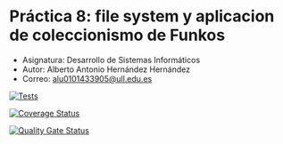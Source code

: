 # Práctica 8: file system y aplicacion de coleccionismo de Funkos
* Asignatura: Desarrollo de Sistemas Informáticos
* Autor: Alberto Antonio Hernández Hernández
* Correo: alu0101433905@ull.edu.es

[![Tests](https://github.com/ULL-ESIT-INF-DSI-2425/prct08-filesystem-funko-app-Albertohdez02/actions/workflows/ci.yml/badge.svg)](https://github.com/ULL-ESIT-INF-DSI-2425/prct08-filesystem-funko-app-Albertohdez02/actions/workflows/ci.yml)

[![Coverage Status](https://coveralls.io/repos/github/ULL-ESIT-INF-DSI-2425/prct08-filesystem-funko-app-Albertohdez02/badge.svg?branch=main)](https://coveralls.io/github/ULL-ESIT-INF-DSI-2425/prct08-filesystem-funko-app-Albertohdez02?branch=main)

[![Quality Gate Status](https://sonarcloud.io/api/project_badges/measure?project=ULL-ESIT-INF-DSI-2425_prct08-filesystem-funko-app-Albertohdez02&metric=alert_status)](https://sonarcloud.io/summary/new_code?id=ULL-ESIT-INF-DSI-2425_prct08-filesystem-funko-app-Albertohdez02)